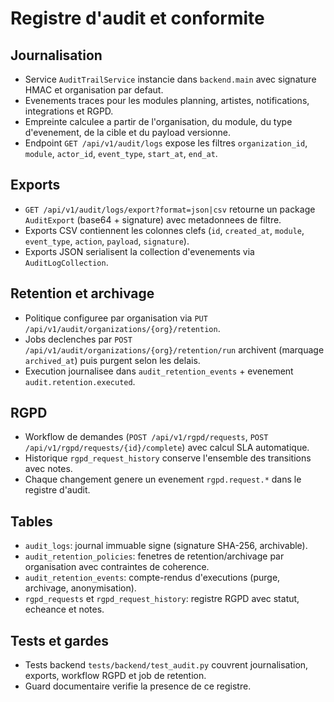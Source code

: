 # Registre d'audit et conformite

## Journalisation
- Service `AuditTrailService` instancie dans `backend.main` avec signature HMAC et organisation par defaut.
- Evenements traces pour les modules planning, artistes, notifications, integrations et RGPD.
- Empreinte calculee a partir de l'organisation, du module, du type d'evenement, de la cible et du payload versionne.
- Endpoint `GET /api/v1/audit/logs` expose les filtres `organization_id`, `module`, `actor_id`, `event_type`, `start_at`, `end_at`.

## Exports
- `GET /api/v1/audit/logs/export?format=json|csv` retourne un package `AuditExport` (base64 + signature) avec metadonnees de filtre.
- Exports CSV contiennent les colonnes clefs (`id`, `created_at`, `module`, `event_type`, `action`, `payload`, `signature`).
- Exports JSON serialisent la collection d'evenements via `AuditLogCollection`.

## Retention et archivage
- Politique configuree par organisation via `PUT /api/v1/audit/organizations/{org}/retention`.
- Jobs declenches par `POST /api/v1/audit/organizations/{org}/retention/run` archivent (marquage `archived_at`) puis purgent selon les delais.
- Execution journalisee dans `audit_retention_events` + evenement `audit.retention.executed`.

## RGPD
- Workflow de demandes (`POST /api/v1/rgpd/requests`, `POST /api/v1/rgpd/requests/{id}/complete`) avec calcul SLA automatique.
- Historique `rgpd_request_history` conserve l'ensemble des transitions avec notes.
- Chaque changement genere un evenement `rgpd.request.*` dans le registre d'audit.

## Tables
- `audit_logs`: journal immuable signe (signature SHA-256, archivable).
- `audit_retention_policies`: fenetres de retention/archivage par organisation avec contraintes de coherence.
- `audit_retention_events`: compte-rendus d'executions (purge, archivage, anonymisation).
- `rgpd_requests` et `rgpd_request_history`: registre RGPD avec statut, echeance et notes.

## Tests et gardes
- Tests backend `tests/backend/test_audit.py` couvrent journalisation, exports, workflow RGPD et job de retention.
- Guard documentaire verifie la presence de ce registre.
